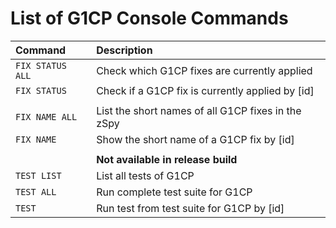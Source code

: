 # List of G1CP Console Commands

Command                | Description
:--------------------- | :----------------------------------------------------------------------------------------------
`FIX STATUS ALL`       | Check which G1CP fixes are currently applied
`FIX STATUS `          | Check if a G1CP fix is currently applied by [id]
| | |
`FIX NAME ALL`         | List the short names of all G1CP fixes in the zSpy
`FIX NAME `            | Show the short name of a G1CP fix by [id]
| | |
| | **Not available in release build** |
`TEST LIST`            | List all tests of G1CP
`TEST ALL`             | Run complete test suite for G1CP
`TEST `                | Run test from test suite for G1CP by [id]
